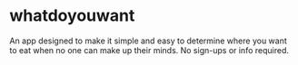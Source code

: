 # whatdoyouwant

An app designed to make it simple and easy to determine where you want to eat when no one can make up their minds. No sign-ups or info required. 
